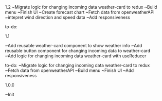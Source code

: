 1.2
~Migrate logic for changing incoming data weather-card to redux
~Build menu
~Finish UI
~Create forecast chart
~Fetch data from openweatherAPI
~intepret wind direction and speed data
~Add responsiveness

to-do:

1.1

~Add reusable weather-card component to show weather info
~Add reusable button component for changing incoming data to weather-card
~Add logic for changing incoming data weather-card with useReducer

to-do:
~Migrate logic for changing incoming data weather-card to redux
~Fetch data from openweatherAPI
~Build menu
~Finish UI
~Add responsiveness

1.0.0

~Init
